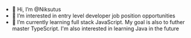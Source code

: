 - 👋 Hi, I’m @Niksutus
- 👀 I’m interested in entry level developer job position opportunities
- 🌱 I’m currently learning full stack JavaScript. My goal is also to futher master TypeScript. I'm also interested in learning Java in the future

<!---
Niksutus/Niksutus is a ✨ special ✨ repository because its `README.md` (this file) appears on your GitHub profile.
You can click the Preview link to take a look at your changes.
--->
